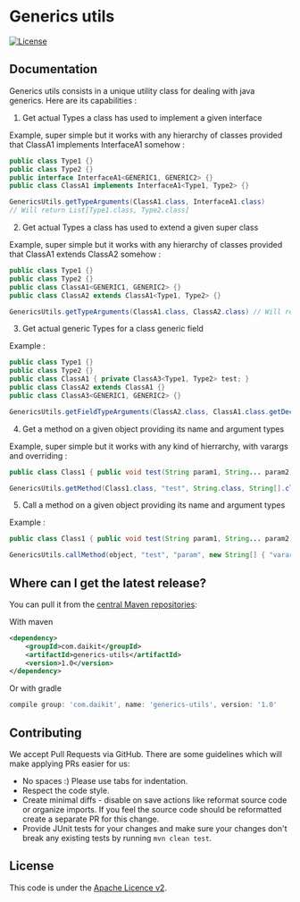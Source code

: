 # Generics utils

[![License](http://img.shields.io/:license-apache-blue.svg)](http://www.apache.org/licenses/LICENSE-2.0.html)

## Documentation

Generics utils consists in a unique utility class for dealing with java generics. Here are its capabilities :

1) Get actual Types a class has used to implement a given interface

Example, super simple but it works with any hierarchy of classes provided that ClassA1 implements InterfaceA1 somehow :
```java
public class Type1 {}
public class Type2 {}
public interface InterfaceA1<GENERIC1, GENERIC2> {}
public class ClassA1 implements InterfaceA1<Type1, Type2> {}

GenericsUtils.getTypeArguments(ClassA1.class, InterfaceA1.class) 
// Will return List[Type1.class, Type2.class]
```

2) Get actual Types a class has used to extend a given super class

Example, super simple but it works with any hierarchy of classes provided that ClassA1 extends ClassA2 somehow :
```java
public class Type1 {}
public class Type2 {}
public class ClassA1<GENERIC1, GENERIC2> {}
public class ClassA2 extends ClassA1<Type1, Type2> {}

GenericsUtils.getTypeArguments(ClassA1.class, ClassA2.class) // Will return List[Type1.class, Type2.class]
```

3) Get actual generic Types for a class generic field

Example :

```java
public class Type1 {}
public class Type2 {}
public class ClassA1 { private ClassA3<Type1, Type2> test; }
public class ClassA2 extends ClassA1 {}
public class ClassA3<GENERIC1, GENERIC2> {}

GenericsUtils.getFieldTypeArguments(ClassA2.class, ClassA1.class.getDeclaredField("test")) // Will return List[Type1.class, Type2.class]
```

4) Get a method on a given object providing its name and argument types

Example, super simple but it works with any kind of hierrarchy, with varargs and overriding :

```java
public class Class1 { public void test(String param1, String... param2) }

GenericsUtils.getMethod(Class1.class, "test", String.class, String[].class) // Will return the method "test"
```

5) Call a method on a given object providing its name and argument types

Example :

```java
public class Class1 { public void test(String param1, String... param2) }

GenericsUtils.callMethod(object, "test", "param", new String[] { "vararg1", "vararg2" }) // Will call the test method with arguments ("param", "vararg1", "vararg2")
```

## Where can I get the latest release?

You can pull it from the [central Maven repositories](https://mvnrepository.com/artifact/com.daikit/generics-utils):

With maven

```xml
<dependency>
    <groupId>com.daikit</groupId>
    <artifactId>generics-utils</artifactId>
    <version>1.0</version>
</dependency>
```

Or with gradle 

```gradle
compile group: 'com.daikit', name: 'generics-utils', version: '1.0'
```

## Contributing

We accept Pull Requests via GitHub. There are some guidelines which will make applying PRs easier for us:
+ No spaces :) Please use tabs for indentation.
+ Respect the code style.
+ Create minimal diffs - disable on save actions like reformat source code or organize imports. If you feel the source code should be reformatted create a separate PR for this change.
+ Provide JUnit tests for your changes and make sure your changes don't break any existing tests by running ```mvn clean test```.

## License

This code is under the [Apache Licence v2](https://www.apache.org/licenses/LICENSE-2.0).
